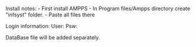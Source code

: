 Install notes:
    - First install AMPPS
    - In Program files/Ampps directory create "infsyst" folder.
    - Paste all files there


Login information:
User:
Psw:

DataBase file will be added separately.